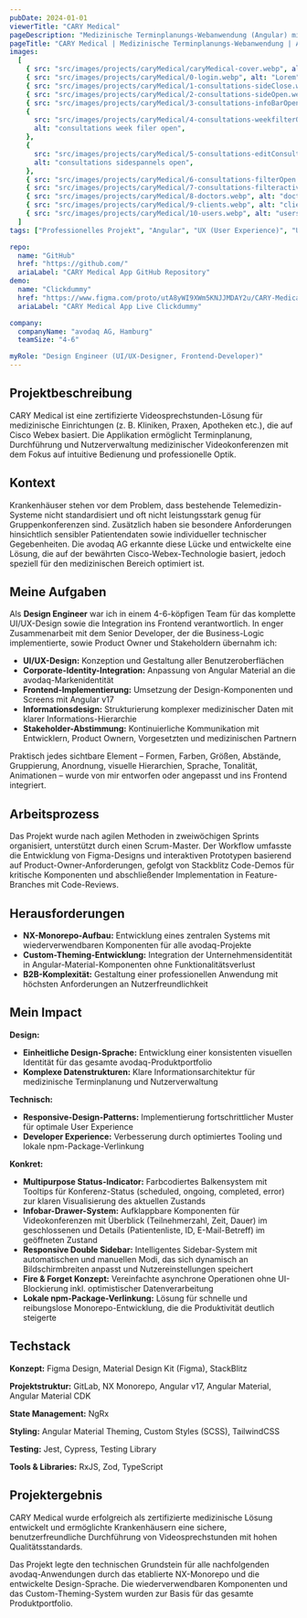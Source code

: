 ```yaml
---
pubDate: 2024-01-01
viewerTitle: "CARY Medical"
pageDescription: "Medizinische Terminplanungs-Webanwendung (Angular) mit Nutzerverwaltung"
pageTitle: "CARY Medical | Medizinische Terminplanungs-Webanwendung | Arthur Ersosi"
images:
  [
    { src: "src/images/projects/caryMedical/caryMedical-cover.webp", alt: "CARY Medical App Coverbild" },
    { src: "src/images/projects/caryMedical/0-login.webp", alt: "Lorem" },
    { src: "src/images/projects/caryMedical/1-consultations-sideClose.webp", alt: "consultations sidepannels closed" },
    { src: "src/images/projects/caryMedical/2-consultations-sideOpen.webp", alt: "consultations sidespannels open" },
    { src: "src/images/projects/caryMedical/3-consultations-infoBarOpen.webp", alt: "consultations info bar open" },
    {
      src: "src/images/projects/caryMedical/4-consultations-weekfilterOpen.webp",
      alt: "consultations week filer open",
    },
    {
      src: "src/images/projects/caryMedical/5-consultations-editConsultation.webp",
      alt: "consultations sidespannels open",
    },
    { src: "src/images/projects/caryMedical/6-consultations-filterOpen.webp", alt: "consultations filer open" },
    { src: "src/images/projects/caryMedical/7-consultations-filteractive.webp", alt: "consultations filer active" },
    { src: "src/images/projects/caryMedical/8-doctors.webp", alt: "doctors edit" },
    { src: "src/images/projects/caryMedical/9-clients.webp", alt: "clients edit" },
    { src: "src/images/projects/caryMedical/10-users.webp", alt: "users edit" },
  ]
tags: ["Professionelles Projekt", "Angular", "UX (User Experience)", "UI (User Interface)", "Frontend-Entwicklung"]

repo:
  name: "GitHub"
  href: "https://github.com/"
  ariaLabel: "CARY Medical App GitHub Repository"
demo:
  name: "Clickdummy"
  href: "https://www.figma.com/proto/utA8yWI9XWm5KNJJMDAY2u/CARY-Medical-%E2%80%93-Clickdummy?node-id=3-39&t=XorI7lhwAwQGlNNj-1&scaling=contain&content-scaling=fixed&page-id=0%3A1&starting-point-node-id=3%3A39"
  ariaLabel: "CARY Medical App Live Clickdummy"

company:
  companyName: "avodaq AG, Hamburg"
  teamSize: "4-6"

myRole: "Design Engineer (UI/UX-Designer, Frontend-Developer)"
---
```


## Projektbeschreibung

CARY Medical ist eine zertifizierte Videosprechstunden-Lösung für medizinische Einrichtungen (z. B. Kliniken, Praxen,
Apotheken etc.), die auf Cisco Webex basiert. Die Applikation ermöglicht Terminplanung, Durchführung und
Nutzerverwaltung medizinischer Videokonferenzen mit dem Fokus auf intuitive Bedienung und professionelle Optik.

## Kontext

Krankenhäuser stehen vor dem Problem, dass bestehende Telemedizin-Systeme nicht standardisiert und oft nicht
leistungsstark genug für Gruppenkonferenzen sind. Zusätzlich haben sie besondere Anforderungen hinsichtlich sensibler
Patientendaten sowie individueller technischer Gegebenheiten. Die avodaq AG erkannte diese Lücke und entwickelte eine
Lösung, die auf der bewährten Cisco-Webex-Technologie basiert, jedoch speziell für den medizinischen Bereich optimiert
ist.

## Meine Aufgaben

Als **Design Engineer** war ich in einem 4-6-köpfigen Team für das komplette UI/UX-Design sowie die Integration ins
Frontend verantwortlich. In enger Zusammenarbeit mit dem Senior Developer, der die Business-Logic implementierte, sowie
Product Owner und Stakeholdern übernahm ich:

- **UI/UX-Design:** Konzeption und Gestaltung aller Benutzeroberflächen
- **Corporate-Identity-Integration:** Anpassung von Angular Material an die avodaq-Markenidentität
- **Frontend-Implementierung:** Umsetzung der Design-Komponenten und Screens mit Angular v17
- **Informationsdesign:** Strukturierung komplexer medizinischer Daten mit klarer Informations-Hierarchie
- **Stakeholder-Abstimmung:** Kontinuierliche Kommunikation mit Entwicklern, Product Ownern, Vorgesetzten und
  medizinischen Partnern

Praktisch jedes sichtbare Element – Formen, Farben, Größen, Abstände, Gruppierung, Anordnung, visuelle Hierarchien,
Sprache, Tonalität, Animationen – wurde von mir entworfen oder angepasst und ins Frontend integriert.

## Arbeitsprozess

Das Projekt wurde nach agilen Methoden in zweiwöchigen Sprints organisiert, unterstützt durch einen Scrum-Master. Der
Workflow umfasste die Entwicklung von Figma-Designs und interaktiven Prototypen basierend auf
Product-Owner-Anforderungen, gefolgt von Stackblitz Code-Demos für kritische Komponenten und abschließender
Implementation in Feature-Branches mit Code-Reviews.

## Herausforderungen

- **NX-Monorepo-Aufbau:** Entwicklung eines zentralen Systems mit wiederverwendbaren Komponenten für alle
  avodaq-Projekte
- **Custom-Theming-Entwicklung:** Integration der Unternehmensidentität in Angular-Material-Komponenten ohne
  Funktionalitätsverlust
- **B2B-Komplexität:** Gestaltung einer professionellen Anwendung mit höchsten Anforderungen an Nutzerfreundlichkeit

## Mein Impact

**Design:**

- **Einheitliche Design-Sprache:** Entwicklung einer konsistenten visuellen Identität für das gesamte
  avodaq-Produktportfolio
- **Komplexe Datenstrukturen:** Klare Informationsarchitektur für medizinische Terminplanung und Nutzerverwaltung

**Technisch:**

- **Responsive-Design-Patterns:** Implementierung fortschrittlicher Muster für optimale User Experience
- **Developer Experience:** Verbesserung durch optimiertes Tooling und lokale npm-Package-Verlinkung

**Konkret:**

- **Multipurpose Status-Indicator:** Farbcodiertes Balkensystem mit Tooltips für Konferenz-Status (scheduled, ongoing,
  completed, error) zur klaren Visualisierung des aktuellen Zustands
- **Infobar-Drawer-System:** Aufklappbare Komponenten für Videokonferenzen mit Überblick (Teilnehmerzahl, Zeit, Dauer)
  im geschlossenen und Details (Patientenliste, ID, E-Mail-Betreff) im geöffneten Zustand
- **Responsive Double Sidebar:** Intelligentes Sidebar-System mit automatischen und manuellen Modi, das sich dynamisch
  an Bildschirmbreiten anpasst und Nutzereinstellungen speichert
- **Fire & Forget Konzept:** Vereinfachte asynchrone Operationen ohne UI-Blockierung inkl. optimistischer
  Datenverarbeitung
- **Lokale npm-Package-Verlinkung:** Lösung für schnelle und reibungslose Monorepo-Entwicklung, die die Produktivität
  deutlich steigerte

## Techstack

**Konzept:** Figma Design, Material Design Kit (Figma), StackBlitz

**Projektstruktur:** GitLab, NX Monorepo, Angular v17, Angular Material, Angular Material CDK

**State Management:** NgRx

**Styling:** Angular Material Theming, Custom Styles (SCSS), TailwindCSS

**Testing:** Jest, Cypress, Testing Library

**Tools & Libraries:** RxJS, Zod, TypeScript

## Projektergebnis

CARY Medical wurde erfolgreich als zertifizierte medizinische Lösung entwickelt und ermöglichte Krankenhäusern eine
sichere, benutzerfreundliche Durchführung von Videosprechstunden mit hohen Qualitätsstandards.

Das Projekt legte den technischen Grundstein für alle nachfolgenden avodaq-Anwendungen durch das etablierte NX-Monorepo
und die entwickelte Design-Sprache. Die wiederverwendbaren Komponenten und das Custom-Theming-System wurden zur Basis
für das gesamte Produktportfolio.
